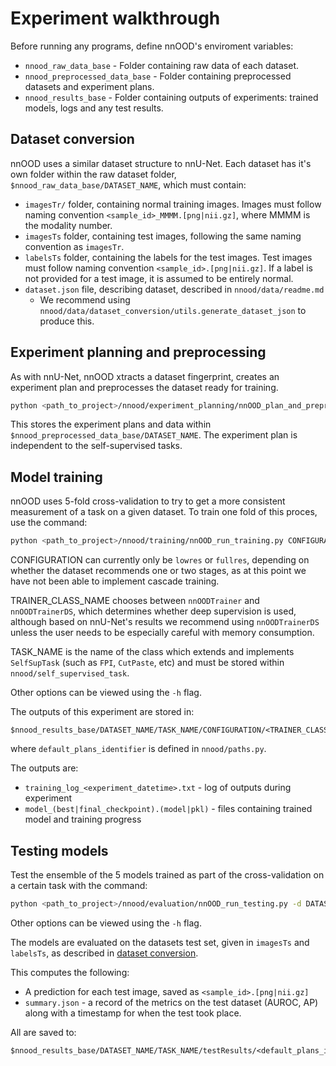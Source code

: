 
# Experiment walkthrough

Before running any programs, define nnOOD's enviroment variables:
 - `nnood_raw_data_base` - Folder containing raw data of each dataset.
 - `nnood_preprocessed_data_base` - Folder containing preprocessed datasets and experiment plans.
 - `nnood_results_base` - Folder containing outputs of experiments: trained models, logs and any test results.

## Dataset conversion

nnOOD uses a similar dataset structure to nnU-Net. Each dataset has it's own folder within the raw dataset folder,
`$nnood_raw_data_base/DATASET_NAME`, which must contain:
  - `imagesTr/` folder, containing normal training images. Images must follow naming convention
  `<sample_id>_MMMM.[png|nii.gz]`, where MMMM is the modality number.
  - `imagesTs` folder, containing test images, following the same naming convention as `imagesTr`.
  - `labelsTs` folder, containing the labels for the test images. Test images must follow naming convention
  `<sample_id>.[png|nii.gz]`. If a label is not provided for a test image, it is assumed to be entirely normal.
  - `dataset.json` file, describing dataset, described in `nnood/data/readme.md`
    - We recommend using `nnood/data/dataset_conversion/utils.generate_dataset_json` to produce this.

## Experiment planning and preprocessing

As with nnU-Net, nnOOD xtracts a dataset fingerprint, creates an experiment plan and preprocesses the dataset ready for
training.

```bash
python <path_to_project>/nnood/experiment_planning/nnOOD_plan_and_preprocess.py -d DATASET_NAME --verify_dataset_integrity
```

This stores the experiment plans and data within `$nnood_preprocessed_data_base/DATASET_NAME`.
The experiment plan is independent to the self-supervised tasks.

## Model training

nnOOD uses 5-fold cross-validation to try to get a more consistent measurement of a task on a given dataset.
To train one fold of this proces, use the command:

```bash
python <path_to_project>/nnood/training/nnOOD_run_training.py CONFIGURATION TRAINER_CLASS_NAME DATASET_NAME TASK_NAME FOLD
```

CONFIGURATION can currently only be `lowres` or `fullres`, depending on whether the dataset recommends one or two
stages, as at this point we have not been able to implement cascade training.

TRAINER_CLASS_NAME chooses between `nnOODTrainer` and `nnOODTrainerDS`, which determines whether deep supervision is
used, although based on nnU-Net's results we recommend using `nnOODTrainerDS` unless the user needs to be especially
careful with memory consumption.

TASK_NAME is the name of the class which extends and implements `SelfSupTask` (such as `FPI`, `CutPaste`, etc) and
must be stored within `nnood/self_supervised_task`.

Other options can be viewed using the `-h` flag.

The outputs of this experiment are stored in:
```
$nnood_results_base/DATASET_NAME/TASK_NAME/CONFIGURATION/<TRAINER_CLASS_NAME>_<default_plans_identifier>/fold_FOLD/
```
where `default_plans_identifier` is defined in `nnood/paths.py`.

The outputs are:
 - `training_log_<experiment_datetime>.txt` - log of outputs during experiment
 - `model_(best|final_checkpoint).(model|pkl)` - files containing trained model and training progress

## Testing models

Test the ensemble of the 5 models trained as part of the cross-validation on a certain task with the command:
```bash
python <path_to_project>/nnood/evaluation/nnOOD_run_testing.py -d DATASET_NAME -t TASK_NAME -tr TRAINER_CLASS_NAME
```

Other options can be viewed using the `-h` flag.

The models are evaluated on the datasets test set, given in `imagesTs` and `labelsTs`, as described in
[dataset conversion](#dataset-conversion).

This computes the following:
 - A prediction for each test image, saved as `<sample_id>.[png|nii.gz]`
 - `summary.json` - a record of the metrics on the test dataset (AUROC, AP) along with a timestamp for when the test
  took place.

All are saved to:
```
$nnood_results_base/DATASET_NAME/TASK_NAME/testResults/<default_plans_identifier>/
```